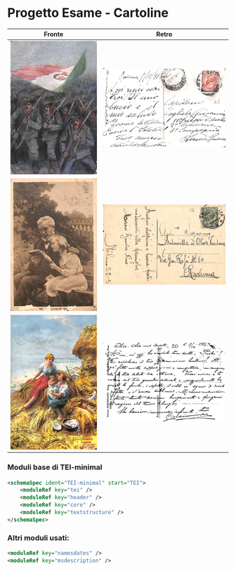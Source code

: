 # Progetto Esame - Cartoline
| Fronte | Retro |
| --- | --- |
| ![timbriFronte](cartolina7694-011/fronte.jpg) | ![timbriRetro](cartolina7694-011/retro.jpg) |
| ![facileFronte](cartolina7694-016/fronte.jpg) | ![facileRetro](cartolina7694-016/retro.jpg) |
| ![diffFronte](cartolina7694-020/fronte.jpg) | ![diffRetro](cartolina7694-020/retro.jpg) |

### Moduli base di TEI-minimal
```xml
<schemaSpec ident="TEI-minimal" start="TEI">
    <moduleRef key="tei" />
    <moduleRef key="header" />
    <moduleRef key="core" />
    <moduleRef key="textstructure" />
</schemaSpec>
```

### Altri moduli usati:
```xml
<moduleRef key="namesdates" />
<moduleRef key="msdescription" />
```